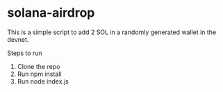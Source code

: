 # solana-airdrop

This is a simple script to add 2 SOL in a randomly generated wallet in the devnet. 

Steps to run
1. Clone the repo
2. Run npm install
3. Run node index.js
